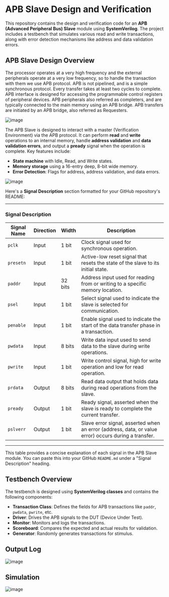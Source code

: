 # APB Slave Design and Verification

This repository contains the design and verification code for an **APB (Advanced Peripheral Bus) Slave** module using **SystemVerilog**. The project includes a testbench that simulates various read and write transactions, along with error detection mechanisms like address and data validation errors.

## APB Slave Design Overview

The processor operates at a very high frequency and the external peripherals operate at a very low frequency, so to handle the transaction with them we use APB protocol. APB is not pipelined, and is a simple synchronous protocol. Every transfer takes at least two cycles to complete. APB interface is designed for accessing the programmable control registers of peripheral devices. APB peripherals also referred as completers, and are typically connected to the main memory using an APB bridge. APB transfers are initiated by an APB bridge, also referred as Requesters.

![image](https://github.com/user-attachments/assets/0812e739-3bb1-4d6e-afc8-719caeb3ad00)


The APB Slave is designed to interact with a master (Verification Environment) via the APB protocol. It can perform **read** and **write** operations to an internal memory, handle **address validation** and **data validation errors**, and output a **pready** signal when the operation is complete. Key features include:

- **State machine** with Idle, Read, and Write states.
- **Memory storage** using a 16-entry deep, 8-bit wide memory.
- **Error Detection**: Flags for address, address validation, and data errors.

![image](https://github.com/user-attachments/assets/6abb49db-1ad3-429d-b1b8-9c070e0eec22)


Here's a **Signal Description** section formatted for your GitHub repository's README:

---

### Signal Description

| Signal Name | Direction | Width  | Description |
|-------------|------------|--------|-------------|
| `pclk`      | Input      | 1 bit  | Clock signal used for synchronous operation. |
| `presetn`   | Input      | 1 bit  | Active-low reset signal that resets the state of the slave to its initial state. |
| `paddr`     | Input      | 32 bits | Address input used for reading from or writing to a specific memory location. |
| `psel`      | Input      | 1 bit  | Select signal used to indicate the slave is selected for communication. |
| `penable`   | Input      | 1 bit  | Enable signal used to indicate the start of the data transfer phase in a transaction. |
| `pwdata`    | Input      | 8 bits | Write data input used to send data to the slave during write operations. |
| `pwrite`    | Input      | 1 bit  | Write control signal, high for write operation and low for read operation. |
| `prdata`    | Output     | 8 bits | Read data output that holds data during read operations from the slave. |
| `pready`    | Output     | 1 bit  | Ready signal, asserted when the slave is ready to complete the current transfer. |
| `pslverr`   | Output     | 1 bit  | Slave error signal, asserted when an error (address, data, or value error) occurs during a transfer. |

---

This table provides a concise explanation of each signal in the APB Slave module. You can paste this into your GitHub `README.md` under a "Signal Description" heading.

## Testbench Overview

The testbench is designed using **SystemVerilog classes** and contains the following components:
- **Transaction Class**: Defines the fields for APB transactions like `paddr`, `pwdata`, `pwrite`, etc.
- **Driver**: Drives the APB signals to the DUT (Device Under Test).
- **Monitor**: Monitors and logs the transactions.
- **Scoreboard**: Compares the expected and actual results for validation.
- **Generator**: Randomly generates transactions for stimulus.

## Output Log
![image](https://github.com/user-attachments/assets/bcab94ab-e37a-4ae5-9dd2-b833af62086a)


## Simulation

![image](https://github.com/user-attachments/assets/deed1ea5-104d-4658-a969-c5c187eca8cc)

